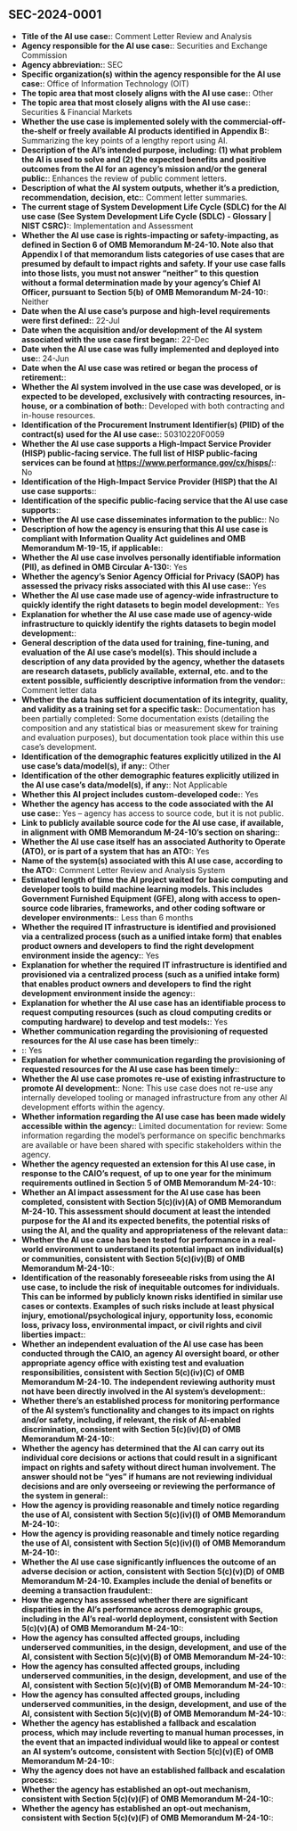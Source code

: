 ## SEC-2024-0001
+ **Title of the AI use case:**: Comment Letter Review and Analysis
+ **Agency responsible for the AI use case:**: Securities and Exchange Commission
+ **Agency abbreviation:**: SEC
+ **Specific organization(s) within the agency responsible for the AI use case:**: Office of Information Technology (OIT)
+ **The topic area that most closely aligns with the AI use case:**: Other
+ **The topic area that most closely aligns with the AI use case:**: Securities & Financial Markets
+ **Whether the use case is implemented solely with the commercial-off-the-shelf or freely available AI products identified in Appendix B:**: Summarizing the key points of a lengthy report using AI.
+ **Description of the AI’s intended purpose, including: (1) what problem the AI is used to solve and (2) the expected benefits and positive outcomes from the AI for an agency’s mission and/or the general public:**: Enhances the review of public comment letters.
+ **Description of what the AI system outputs, whether it’s a prediction, recommendation, decision, etc:**: Comment letter summaries.
+ **The current stage of System Development Life Cycle (SDLC) for the AI use case (See System Development Life Cycle (SDLC) - Glossary | NIST CSRC):**: Implementation and Assessment
+ **Whether the AI use case is rights-impacting or safety-impacting, as defined in Section 6 of OMB Memorandum M-24-10. Note also that Appendix I of that memorandum lists categories of use cases that are presumed by default to impact rights and safety. If your use case falls into those lists, you must not answer “neither” to this question without a formal determination made by your agency’s Chief AI Officer, pursuant to Section 5(b) of OMB Memorandum M-24-10:**: Neither
+ **Date when the AI use case’s purpose and high-level requirements were first defined:**: 22-Jul
+ **Date when the acquisition and/or development of the AI system associated with the use case first began:**: 22-Dec
+ **Date when the AI use case was fully implemented and deployed into use:**: 24-Jun
+ **Date when the AI use case was retired or began the process of retirement:**: 
+ **Whether the AI system involved in the use case was developed, or is expected to be developed, exclusively with contracting resources, in-house, or a combination of both:**: Developed with both contracting and in-house resources.
+ **Identification of the Procurement Instrument Identifier(s) (PIID) of the contract(s) used for the AI use case:**: 50310220F0059
+ **Whether the AI use case supports a High-Impact Service Provider (HISP) public-facing service. The full list of HISP public-facing services can be found at https://www.performance.gov/cx/hisps/:**: No
+ **Identification of the High-Impact Service Provider (HISP) that the AI use case supports:**: 
+ **Identification of the specific public-facing service that the AI use case supports:**: 
+ **Whether the AI use case disseminates information to the public:**: No
+ **Description of how the agency is ensuring that this AI use case is compliant with Information Quality Act guidelines and OMB Memorandum M-19-15, if applicable:**: 
+ **Whether the AI use case involves personally identifiable information (PII), as defined in OMB Circular A-130:**: Yes
+ **Whether the agency’s Senior Agency Official for Privacy (SAOP) has assessed the privacy risks associated with this AI use case:**: Yes
+ **Whether the AI use case made use of agency-wide infrastructure to quickly identify the right datasets to begin model development:**: Yes
+ **Explanation for whether the AI use case made use of agency-wide infrastructure to quickly identify the rights datasets to begin model development:**: 
+ **General description of the data used for training, fine-tuning, and evaluation of the AI use case’s model(s). This should include a description of any data provided by the agency, whether the datasets are research datasets, publicly available, external, etc. and to the extent possible, sufficiently descriptive information from the vendor:**: Comment letter data
+ **Whether the data has sufficient documentation of its integrity, quality, and validity as a training set for a specific task:**: Documentation has been partially completed: Some documentation exists (detailing the composition and any statistical bias or measurement skew for training and evaluation purposes), but documentation took place within this use case’s development.
+ **Identification of the demographic features explicitly utilized in the AI use case’s data/model(s), if any:**: Other
+ **Identification of the other demographic features explicitly utilized in the AI use case’s data/model(s), if any:**: Not Applicable
+ **Whether this AI project includes custom-developed code:**: Yes
+ **Whether the agency has access to the code associated with the AI use case:**: Yes – agency has access to source code, but it is not public.
+ **Link to publicly available source code for the AI use case, if available, in alignment with OMB Memorandum M-24-10’s section on sharing:**: 
+ **Whether the AI use case itself has an associated Authority to Operate (ATO), or is part of a system that has an ATO:**: Yes
+ **Name of the system(s) associated with this AI use case, according to the ATO:**: Comment Letter Review and Analysis System
+ **Estimated length of time the AI project waited for basic computing and developer tools to build machine learning models. This includes Government Furnished Equipment (GFE), along with access to open-source code libraries, frameworks, and other coding software or developer environments:**: Less than 6 months
+ **Whether the required IT infrastructure is identified and provisioned via a centralized process (such as a unified intake form) that enables product owners and developers to find the right development environment inside the agency:**: Yes
+ **Explanation for whether the required IT infrastructure is identified and provisioned via a centralized process (such as a unified intake form) that enables product owners and developers to find the right development environment inside the agency:**: 
+ **Explanation for whether the AI use case has an identifiable process to request computing resources (such as cloud computing credits or computing hardware) to develop and test models:**: Yes
+ **Whether communication regarding the provisioning of requested resources for the AI use case has been timely:**: 
+ **:**: Yes
+ **Explanation for whether communication regarding the provisioning of requested resources for the AI use case has been timely:**: 
+ **Whether the AI use case promotes re-use of existing infrastructure to promote AI development:**: None: This use case does not re-use any internally developed tooling or managed infrastructure from any other AI development efforts within the agency.
+ **Whether information regarding the AI use case has been made widely accessible within the agency:**: Limited documentation for review: Some information regarding the model’s performance on specific benchmarks are available or have been shared with specific stakeholders within the agency.
+ **Whether the agency requested an extension for this AI use case, in response to the CAIO’s request, of up to one year for the minimum requirements outlined in Section 5 of OMB Memorandum M-24-10:**: 
+ **Whether an AI impact assessment for the AI use case has been completed, consistent with Section 5(c)(iv)(A) of OMB Memorandum M-24-10. This assessment should document at least the intended purpose for the AI and its expected benefits, the potential risks of using the AI, and the quality and appropriateness of the relevant data:**: 
+ **Whether the AI use case has been tested for performance in a real-world environment to understand its potential impact on individual(s) or communities, consistent with Section 5(c)(iv)(B) of OMB Memorandum M-24-10:**: 
+ **Identification of the reasonably foreseeable risks from using the AI use case, to include the risk of inequitable outcomes for individuals. This can be informed by publicly known risks identified in similar use cases or contexts. Examples of such risks include at least physical injury, emotional/psychological injury, opportunity loss, economic loss, privacy loss, environmental impact, or civil rights and civil liberties impact:**: 
+ **Whether an independent evaluation of the AI use case has been conducted through the CAIO, an agency AI oversight board, or other appropriate agency office with existing test and evaluation responsibilities, consistent with Section 5(c)(iv)(C) of OMB Memorandum M-24-10. The independent reviewing authority must not have been directly involved in the AI system’s development:**: 
+ **Whether there’s an established process for monitoring performance of the AI system’s functionality and changes to its impact on rights and/or safety, including, if relevant, the risk of AI-enabled discrimination, consistent with Section 5(c)(iv)(D) of OMB Memorandum M-24-10:**: 
+ **Whether the agency has determined that the AI can carry out its individual core decisions or actions that could result in a significant impact on rights and safety without direct human involvement. The answer should not be “yes” if humans are not reviewing individual decisions and are only overseeing or reviewing the performance of the system in general:**: 
+ **How the agency is providing reasonable and timely notice regarding the use of AI, consistent with Section 5(c)(iv)(I) of OMB Memorandum M-24-10:**: 
+ **How the agency is providing reasonable and timely notice regarding the use of AI, consistent with Section 5(c)(iv)(I) of OMB Memorandum M-24-10:**: 
+ **Whether the AI use case significantly influences the outcome of an adverse decision or action, consistent with Section 5(c)(v)(D) of OMB Memorandum M-24-10. Examples include the denial of benefits or deeming a transaction fraudulent:**: 
+ **How the agency has assessed whether there are significant disparities in the AI’s performance across demographic groups, including in the AI’s real-world deployment, consistent with Section 5(c)(v)(A) of OMB Memorandum M-24-10:**: 
+ **How the agency has consulted affected groups, including underserved communities, in the design, development, and use of the AI, consistent with Section 5(c)(v)(B) of OMB Memorandum M-24-10:**: 
+ **How the agency has consulted affected groups, including underserved communities, in the design, development, and use of the AI, consistent with Section 5(c)(v)(B) of OMB Memorandum M-24-10:**: 
+ **How the agency has consulted affected groups, including underserved communities, in the design, development, and use of the AI, consistent with Section 5(c)(v)(B) of OMB Memorandum M-24-10:**: 
+ **Whether the agency has established a fallback and escalation process, which may include reverting to manual human processes, in the event that an impacted individual would like to appeal or contest an AI system’s outcome, consistent with Section 5(c)(v)(E) of OMB Memorandum M-24-10:**: 
+ **Why the agency does not have an established fallback and escalation process:**: 
+ **Whether the agency has established an opt-out mechanism, consistent with Section 5(c)(v)(F) of OMB Memorandum M-24-10:**: 
+ **Whether the agency has established an opt-out mechanism, consistent with Section 5(c)(v)(F) of OMB Memorandum M-24-10:**: 
